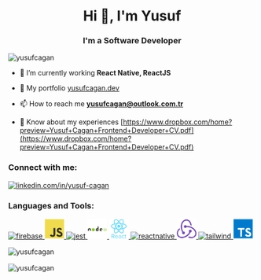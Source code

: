 <h1 align="center">Hi 👋, I'm Yusuf</h1>
<h3 align="center">I'm a Software Developer</h3>

<p align="left"> <img src="https://komarev.com/ghpvc/?username=yusufcagan&label=Profile%20views&color=0e75b6&style=flat" alt="yusufcagan" /> </p>

- 🌱 I’m currently working **React Native, ReactJS**

- 📝 My portfolio [yusufcagan.dev](yusufcagan.dev)

- 📫 How to reach me **yusufcagan@outlook.com.tr**

- 📄 Know about my experiences [https://www.dropbox.com/home?preview=Yusuf+Cagan+Frontend+Developer+CV.pdf](https://www.dropbox.com/home?preview=Yusuf+Cagan+Frontend+Developer+CV.pdf)

<h3 align="left">Connect with me:</h3>
<p align="left">
<a href="https://linkedin.com/in/linkedin.com/in/yusuf-cagan" target="blank"><img align="center" src="https://raw.githubusercontent.com/rahuldkjain/github-profile-readme-generator/master/src/images/icons/Social/linked-in-alt.svg" alt="linkedin.com/in/yusuf-cagan" height="30" width="40" /></a>
</p>

<h3 align="left">Languages and Tools:</h3>
<p align="left"> <a href="https://firebase.google.com/" target="_blank" rel="noreferrer"> <img src="https://www.vectorlogo.zone/logos/firebase/firebase-icon.svg" alt="firebase" width="40" height="40"/> </a> <a href="https://developer.mozilla.org/en-US/docs/Web/JavaScript" target="_blank" rel="noreferrer"> <img src="https://raw.githubusercontent.com/devicons/devicon/master/icons/javascript/javascript-original.svg" alt="javascript" width="40" height="40"/> </a> <a href="https://jestjs.io" target="_blank" rel="noreferrer"> <img src="https://www.vectorlogo.zone/logos/jestjsio/jestjsio-icon.svg" alt="jest" width="40" height="40"/> </a> <a href="https://nodejs.org" target="_blank" rel="noreferrer"> <img src="https://raw.githubusercontent.com/devicons/devicon/master/icons/nodejs/nodejs-original-wordmark.svg" alt="nodejs" width="40" height="40"/> </a> <a href="https://reactjs.org/" target="_blank" rel="noreferrer"> <img src="https://raw.githubusercontent.com/devicons/devicon/master/icons/react/react-original-wordmark.svg" alt="react" width="40" height="40"/> </a> <a href="https://reactnative.dev/" target="_blank" rel="noreferrer"> <img src="https://reactnative.dev/img/header_logo.svg" alt="reactnative" width="40" height="40"/> </a> <a href="https://redux.js.org" target="_blank" rel="noreferrer"> <img src="https://raw.githubusercontent.com/devicons/devicon/master/icons/redux/redux-original.svg" alt="redux" width="40" height="40"/> </a> <a href="https://tailwindcss.com/" target="_blank" rel="noreferrer"> <img src="https://www.vectorlogo.zone/logos/tailwindcss/tailwindcss-icon.svg" alt="tailwind" width="40" height="40"/> </a> <a href="https://www.typescriptlang.org/" target="_blank" rel="noreferrer"> <img src="https://raw.githubusercontent.com/devicons/devicon/master/icons/typescript/typescript-original.svg" alt="typescript" width="40" height="40"/> </a> </p>

<p><img align="center" src="https://github-readme-stats.vercel.app/api/top-langs?username=yusufcagan&show_icons=true&locale=en&layout=compact" alt="yusufcagan" /></p>

<p><img align="center" src="https://github-readme-streak-stats.herokuapp.com/?user=yusufcagan&" alt="yusufcagan" /></p>
